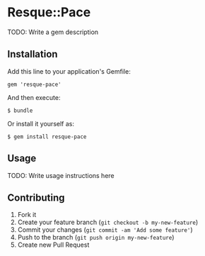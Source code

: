 # Resque::Pace

TODO: Write a gem description

## Installation

Add this line to your application's Gemfile:

    gem 'resque-pace'

And then execute:

    $ bundle

Or install it yourself as:

    $ gem install resque-pace

## Usage

TODO: Write usage instructions here

## Contributing

1. Fork it
2. Create your feature branch (`git checkout -b my-new-feature`)
3. Commit your changes (`git commit -am 'Add some feature'`)
4. Push to the branch (`git push origin my-new-feature`)
5. Create new Pull Request
